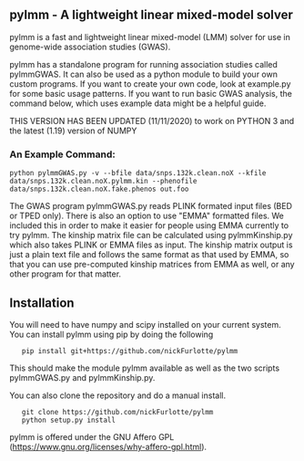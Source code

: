 
## pylmm - A lightweight linear mixed-model solver

pylmm is a fast and lightweight linear mixed-model (LMM) solver for use in genome-wide association studies (GWAS).

pylmm has a standalone program for running association studies called pylmmGWAS.  It can also be used as a python module to build your own custom programs.  If you want to create your own code, look at example.py for some basic usage patterns.  If you want to run basic GWAS analysis, the command below, which uses example data might be a helpful guide.

THIS VERSION HAS BEEN UPDATED (11/11/2020) to work on PYTHON 3 and the latest (1.19) version of NUMPY

### An Example Command:

```
python pylmmGWAS.py -v --bfile data/snps.132k.clean.noX --kfile data/snps.132k.clean.noX.pylmm.kin --phenofile data/snps.132k.clean.noX.fake.phenos out.foo
```

The GWAS program pylmmGWAS.py reads PLINK formated input files (BED or TPED only).  There is also an option to use "EMMA" formatted files.  We included this in order to make it easier for people using EMMA currently to try pylmm.  The kinship matrix file can be calculated using pylmmKinship.py which also takes PLINK or EMMA files as input.  The kinship matrix output is just a plain text file and follows the same format as that used by EMMA, so that you can use pre-computed kinship matrices from EMMA as well, or any other program for that matter.

## Installation 
You will need to have numpy and scipy installed on your current system.
You can install pylmm using pip by doing the following 

```
   pip install git+https://github.com/nickFurlotte/pylmm
```
This should make the module pylmm available as well as the two scripts pylmmGWAS.py and pylmmKinship.py.

You can also clone the repository and do a manual install.
```
   git clone https://github.com/nickFurlotte/pylmm
   python setup.py install
```

pylmm is offered under the GNU Affero GPL (https://www.gnu.org/licenses/why-affero-gpl.html).




